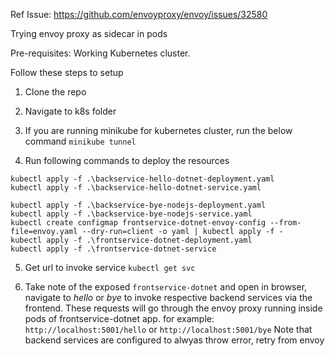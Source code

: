 Ref Issue: https://github.com/envoyproxy/envoy/issues/32580


Trying envoy proxy as sidecar in pods

Pre-requisites: Working Kubernetes cluster.

Follow these steps to setup
1)	Clone the repo
2)	Navigate to k8s folder
3)	If you are running minikube for kubernetes cluster, run the below command
`minikube tunnel`

5)	Run following commands to deploy the resources
```
kubectl apply -f .\backservice-hello-dotnet-deployment.yaml
kubectl apply -f .\backservice-hello-dotnet-service.yaml

kubectl apply -f .\backservice-bye-nodejs-deployment.yaml
kubectl apply -f .\backservice-bye-nodejs-service.yaml
kubectl create configmap frontservice-dotnet-envoy-config --from-file=envoy.yaml --dry-run=client -o yaml | kubectl apply -f -
kubectl apply -f .\frontservice-dotnet-deployment.yaml
kubectl apply -f .\frontservice-dotnet-service

```

5)	Get url to invoke service
`kubectl get svc`

6) Take note of the exposed `frontservice-dotnet`  and open in browser, navigate to *hello* or *bye* to invoke respective backend services via the frontend. These requests will go through the envoy proxy running inside pods of frontservice-dotnet app.
   for example: `http://localhost:5001/hello` or `http://localhost:5001/bye`
   Note that backend services are configured to alwyas throw error, retry from envoy
   
